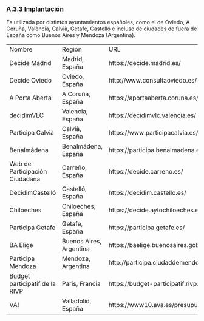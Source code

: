 ### A.3.3 Implantación

Es utilizada por distintos ayuntamientos españoles, como el de Oviedo, A Coruña, València, Calvià, Getafe, Castelló e incluso de ciudades de fuera de España como Buenos Aires y Mendoza (Argentina).  

<table>
  <tr>
    <td>Nombre</td>
    <td>Región</td>
    <td>URL</td>
  </tr>
  <tr>
    <td>Decide Madrid</td>
    <td>Madrid, España</td>
    <td>https://decide.madrid.es/</td>
  </tr>
  <tr>
    <td>Decide Oviedo</td>
    <td>Oviedo, España</td>
    <td>http://www.consultaoviedo.es/</td>
  </tr>
  <tr>
    <td>A Porta Aberta</td>
    <td>A Coruña, España</td>
    <td>https://aportaaberta.coruna.es/?locale=es</td>
  </tr>
  <tr>
    <td>decidimVLC</td>
    <td>Valencia, España</td>
    <td>https://decidimvlc.valencia.es/</td>
  </tr>
  <tr>
    <td>Participa Calvià</td>
    <td>Calvià, España</td>
    <td>https://www.participacalvia.es/</td>
  </tr>
  <tr>
    <td>Benalmádena</td>
    <td>Benalmádena, España</td>
    <td>https://participa.benalmadena.es/</td>
  </tr>
  <tr>
    <td>Web de Participación Ciudadana</td>
    <td>Carreño, España</td>
    <td>https://decide.carreno.es/</td>
  </tr>
  <tr>
    <td>DecidimCastelló</td>
    <td>Castelló, España</td>
    <td>https://decidim.castello.es/</td>
  </tr>
  <tr>
    <td>Chiloeches</td>
    <td>Chiloeches, España</td>
    <td>https://decide.aytochiloeches.es/</td>
  </tr>
  <tr>
    <td>Participa Getafe</td>
    <td>Getafe, España</td>
    <td>https://participa.getafe.es/</td>
  </tr>
  <tr>
    <td>BA Elige</td>
    <td>Buenos Aires, Argentina</td>
    <td>https://baelige.buenosaires.gob.ar/</td>
  </tr>
  <tr>
    <td>Participa Mendoza</td>
    <td>Mendoza, Argentina</td>
    <td>http://participa.ciudaddemendoza.gob.ar/</td>
  </tr>
  <tr>
    <td>Budget participatif de la RIVP</td>
    <td>Paris, Francia</td>
    <td>https://budget-participatif.rivp.fr/budgets</td>
  </tr>
  <tr>
    <td>VA!</td>
    <td>Valladolid, España</td>
    <td>https://www10.ava.es/presupuestosparticipativos/</td>
  </tr>
</table>
